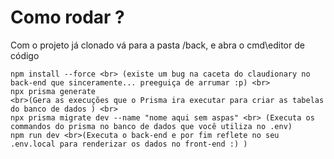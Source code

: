 # Como rodar ? <br >

Com o projeto já clonado vá para a pasta /back, e abra o cmd\editor de código <br> 

```
npm install --force <br> (existe um bug na caceta do claudionary no back-end que sinceramente... preeguiça de arrumar :p) <br>
npx prisma generate 
<br>(Gera as execuções que o Prisma ira executar para criar as tabelas do banco de dados ) <br>
npx prisma migrate dev --name "nome aqui sem aspas" <br> (Executa os commandos do prisma no banco de dados que você utiliza no .env)
npm run dev <br>(Executa o back-end e por fim reflete no seu .env.local para renderizar os dados no front-end :) )

```
